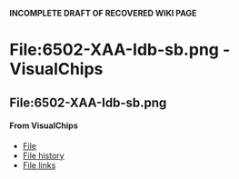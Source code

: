 **INCOMPLETE DRAFT OF RECOVERED WIKI PAGE**

# File:6502-XAA-Idb-sb.png - VisualChips

## File:6502-XAA-Idb-sb.png

#### From VisualChips

- [File](#file)
- [File history](#filehistory)
- [File links](#filelinks)


